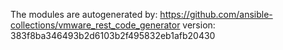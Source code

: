 The modules are autogenerated by:
https://github.com/ansible-collections/vmware_rest_code_generator
version: 383f8ba346493b2d6103b2f495832eb1afb20430

